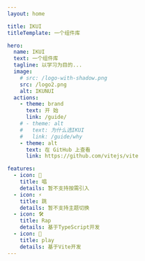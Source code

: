 ```yaml
---
layout: home

title: IKUI
titleTemplate: 一个组件库

hero:
  name: IKUI
  text: 一个组件库
  tagline: 以学习为目的...
  image:
    # src: /logo-with-shadow.png
    src: /logo2.png
    alt: IKUNUI
  actions:
    - theme: brand
      text: 开 始
      link: /guide/
    # - theme: alt
    #   text: 为什么选IKUI
    #   link: /guide/why
    - theme: alt
      text: 在 GitHub 上查看
      link: https://github.com/vitejs/vite

features:
  - icon: 🎵
    title: 唱
    details: 暂不支持按需引入
  - icon: ⚡️
    title: 跳
    details: 暂不支持主题切换
  - icon: 🛠️
    title: Rap
    details: 基于TypeScript开发
  - icon: 🏀
    title: play
    details: 基于Vite开发
---
```


<!-- <script setup>
import { onMounted } from 'vue'
import { fetchReleaseTag } from './.vitepress/utils/fetchReleaseTag.js'

onMounted(() => {
  fetchReleaseTag()
})
</script> -->